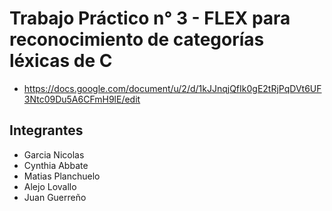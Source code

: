 # Trabajo Práctico n° 3 -  FLEX para reconocimiento de categorías léxicas de C

* https://docs.google.com/document/u/2/d/1kJJnqjQfIk0gE2tRjPqDVt6UF3Ntc09Du5A6CFmH9lE/edit

## Integrantes
- Garcia Nicolas
- Cynthia Abbate
- Matias Planchuelo
- Alejo Lovallo
- Juan Guerreño 